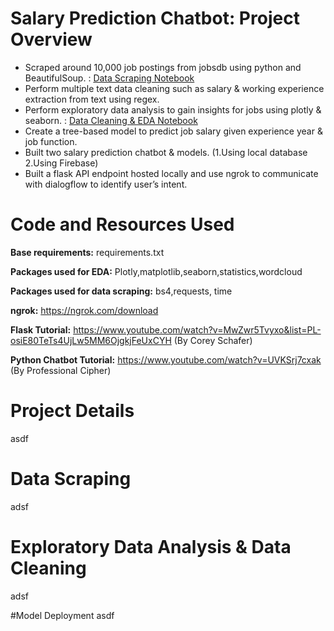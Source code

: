 # Salary Prediction Chatbot: Project Overview
* Scraped around 10,000 job postings from jobsdb using python and BeautifulSoup. :  [Data Scraping Notebook](https://github.com/Northerman/salary_chatbot/blob/master/Data%20Scraping/Job%20Scraping.ipynb)
* Perform multiple text data cleaning such as salary & working experience extraction from text using regex. 
* Perform exploratory data analysis to gain insights for jobs using plotly & seaborn. : [Data Cleaning & EDA Notebook](https://github.com/Northerman/salary_chatbot/blob/master/Data%20Scraping/EDA%20jobs.ipynb)
* Create a tree-based model to predict job salary given experience year & job function.
* Built two salary prediction chatbot & models. (1.Using local database 2.Using Firebase)
* Built a flask API endpoint hosted locally and use ngrok to communicate with dialogflow to identify user’s intent.

# Code and Resources Used
**Base requirements:** requirements.txt

**Packages used for EDA:** Plotly,matplotlib,seaborn,statistics,wordcloud

**Packages used for data scraping:** bs4,requests, time

**ngrok:** https://ngrok.com/download

**Flask Tutorial:** https://www.youtube.com/watch?v=MwZwr5Tvyxo&list=PL-osiE80TeTs4UjLw5MM6OjgkjFeUxCYH (By Corey Schafer)

**Python Chatbot Tutorial:** https://www.youtube.com/watch?v=UVKSrj7cxak (By Professional Cipher)


# Project Details
asdf



# Data Scraping
adsf



# Exploratory Data Analysis & Data Cleaning
adsf


#Model Deployment
asdf

